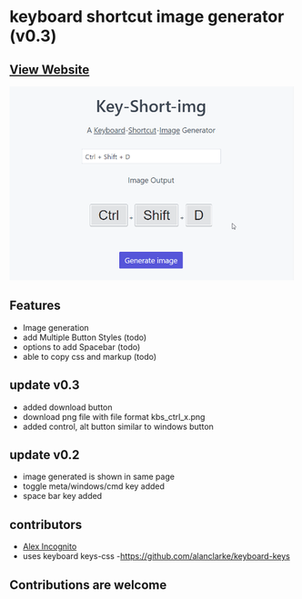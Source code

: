 # keyboard shortcut image generator (v0.3)

## [View Website](https://monsterbrain.github.io/keyboard-shortcut-image-generator)

<img src="demo_kb_preview.gif" width="500">

## Features
 - Image generation
 - add Multiple Button Styles (todo)
 - options to add Spacebar (todo)
 - able to copy css and markup (todo)

## update v0.3
 - added download button
 - download png file with file format kbs_ctrl_x.png
 - added control, alt button similar to windows button

## update v0.2
 - image generated is shown in same page
 - toggle meta/windows/cmd key added
 - space bar key added

## contributors
 - <a href="https://github.com/alexis-">Alex Incognito</a>
 - uses keyboard keys-css -https://github.com/alanclarke/keyboard-keys
 
 ## Contributions are welcome
